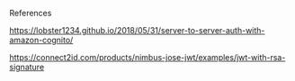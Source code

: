 References

https://lobster1234.github.io/2018/05/31/server-to-server-auth-with-amazon-cognito/

https://connect2id.com/products/nimbus-jose-jwt/examples/jwt-with-rsa-signature

